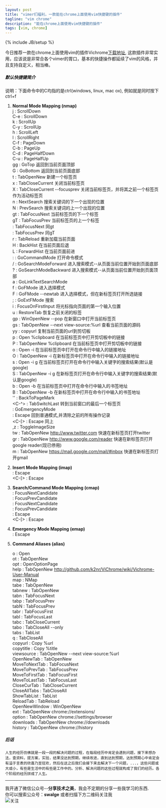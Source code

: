 ```yaml
---
layout: post
title: "vimer们福利，一款能在chrome上面使用vim快捷键的插件"
tagline: "vim chrome"
description: "能在chrome上面使用vim快捷键的插件"
tags: [vim, chrome]
---
```

{% include JB/setup %}

今日推荐一款在chrome上面使用vim的插件Vichrome[下载地址][1], 这款插件非常实用，应该说是非常合各个vimer的胃口，基本的快捷操作都延续了vim的风格，并且支持自定义，相当棒。  

##### 默认快捷键简介  

说明：下面命令中的C均指的是ctrl(windows, linux, mac ox), 例如<C-f>就是同时按下ctrl+f  

1.  __Normal Mode Mapping (nmap)__  
    j : ScrollDown  
    C-e : ScrollDown  
    k : ScrollUp  
    C-y : ScrollUp  
    h : ScrollLeft  
    l : ScrollRight  
    C-f : PageDown  
    C-b : PageUp  
    C-d : PageHalfDown  
    C-u : PageHalfUp  
    gg : GoTop  返回到当前页面顶部  
    G : GoBottom  返回到当前页面底部  
    t : TabOpenNew  新建一个标签页  
    x : TabCloseCurrent  关闭当前标签页  
    X : TabCloseCurrent --focusprev  关闭当前标签页，并将其之前一个标签页作为活动标签页  
    n : NextSearch  搜索关键词的下一个出现的位置  
    N : PrevSearch  搜索关键词的上一个出现的位置  
    gt : TabFocusNext  当前标签页的下一个标签  
    gT : TabFocusPrev  当前标签页的上一个标签  
    <C-l> : TabFocusNext  同gt  
    <C-h> : TabFocusPrev  同gT  
    r : TabReload  重新加载当前页面  
    H : BackHist  在当前页面后退  
    L : ForwardHist  在当前页面前进  
    : : GoCommandMode  打开命令模式  
    / : GoSearchModeForward  进入搜索模式--从页面当前位置开始到页面底部  
    ? : GoSearchModeBackward  进入搜索模式--从页面当前位置开始到页面顶部  
    a : GoLinkTextSearchMode  
    f : GoFMode  进入选择模式  
    F : GoFMode --newtab  进入选择模式，但在新标签页打开所选链接  
    ; : GoExtFMode  搜索  
    i : FocusOnFirstInput  将光标指向页面的第一个输入位置  
    u : RestoreTab  恢复之前关闭的标签  
    gp : WinOpenNew --pop  在新窗口中打开当前标签页  
    gs : TabOpenNew --next view-source:%url  查看当前页面的源码  
    yy : copyurl  复制当前页面的url到剪切板  
    p : Open %clipboard  在当前标签页中打开剪切板中的链接  
    P : TabOpenNew %clipboard  在当前标签页中打开剪切板中的链接  
    o : Open -i  在当前标签页中打开在命令行中输入的链接地址  
    O : TabOpenNew -i  在新标签页中打开在命令行中输入的链接地址  
    s : Open -i g  在当前标签页打开在命令行中输入关键字的搜索结果(默认是google)  
    S : TabOpenNew -i g  在新标签页打开在命令行中输入关键字的搜索结果(默认是google)  
    b : Open -b  在当前标签页中打开在命令行中输入的书签地址  
    B : TabOpenNew -b  在新标签页中打开在命令行中输入的书签地址  
    '' : BackToPageMark  
    <C-^> : TabSwitchLast  转到当前窗口的最后一个标签页  
    <C-ESC> : GoEmergencyMode  
    <ESC> : Escape  回到普通模式,并清除之前的所有操作记录  
    <C-[> : Escape  同上  
    ,z : ToggleImageSize  
    <SPACE>tw : TabOpenNew http://www.twitter.com  快速在新标签页打开twitter  
    <SPACE>gr : TabOpenNew http://www.google.com/reader  快速在新标签页打开google reader(现已停用)  
    <SPACE>m : TabOpenNew https://mail.google.com/mail/#inbox  快速在新标签页打开gmail  
    
2. __Insert Mode Mapping (imap)__  
    <ESC> : Escape  
    <C-[> : Escape  
    
3. __Search/Command Mode Mapping (cmap)__  
    <TAB> : FocusNextCandidate  
    <S-TAB> : FocusPrevCandidate   
    <DOWN> : FocusNextCandidate  
    <UP> : FocusPrevCandidate  
    <ESC> : Escape  
    <C-[> : Escape  

4. __Emergency Mode Mapping (emap)__  
    <ESC> : Escape  

5. __Command Aliases (alias)__  

    o : Open  
    ot : TabOpenNew  
    opt : OpenOptionPage  
    help : TabOpenNew http://github.com/k2nr/ViChrome/wiki/Vichrome-User-Manual  
    map : NMap  
    tabe : TabOpenNew  
    tabnew : TabOpenNew  
    tabn : TabFocusNext  
    tabp : TabFocusPrev  
    tabN : TabFocusPrev  
    tabr : TabFocusFirst  
    tabl : TabFocusLast  
    tabc : TabCloseCurrent  
    tabo : TabCloseAll --only  
    tabs : TabList  
    q : TabCloseAll  
    copyurl : Copy %url  
    copytitle : Copy %title  
    viewsource : TabOpenNew --next view-source:%url  
    OpenNewTab : TabOpenNew  
    MoveToNextTab : TabFocusNext  
    MoveToPrevTab : TabFocusPrev  
    MoveToFirstTab : TabFocusFirst  
    MoveToLastTab : TabFocusLast  
    CloseCurTab : TabCloseCurrent  
    CloseAllTabs : TabCloseAll  
    ShowTabList : TabList  
    ReloadTab : TabReload  
    OpenNewWindow : WinOpenNew  
    ext : TabOpenNew chrome://extensions/  
    option : TabOpenNew chrome://settings/browser  
    downloads : TabOpenNew chrome://downloads  
    history : TabOpenNew chrome://history  
    
##### 后话  

    人生的经历仿佛就是一段一段的解决问题的过程，在每段经历中肯定会遇到问题，接下来想办法，查资料，提方案，实验，结果没达到预期，继续改进，直到达到预期，达到预期心中肯定会有溢于言表的欣喜乃至狂欢，然后在这之后我们会接下来去解决下一个问题，...，这些问题或大或小，有些是生活中的有些是工作中的。分析、解决问题的这些过程就构成了我们的经历。各个阶段的经历拼成了人生。   

-------------------------------------------------------  
我开通了微信公众号--__分享技术之美__，我会不定期的分享一些我学习的东西.  
你可以搜索公众号：__swalge__ 或者扫描下方二维码关注我  
![关注][photo]  

[photo]:http://imagle.github.io/static/img/photo.jpg
[1]: https://chrome.google.com/webstore/detail/vichrome/gghkfhpblkcmlkmpcpgaajbbiikbhpdi
